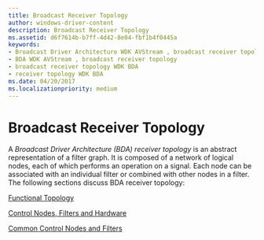 ```yaml
---
title: Broadcast Receiver Topology
author: windows-driver-content
description: Broadcast Receiver Topology
ms.assetid: d6f7614b-b7ff-4d42-8e04-fbf1b4f0445a
keywords:
- Broadcast Driver Architecture WDK AVStream , broadcast receiver topology
- BDA WDK AVStream , broadcast receiver topology
- broadcast receiver topology WDK BDA
- receiver topology WDK BDA
ms.date: 04/20/2017
ms.localizationpriority: medium
---
```


# Broadcast Receiver Topology





A *Broadcast Driver Architecture (BDA) receiver topology* is an abstract representation of a filter graph. It is composed of a network of logical nodes, each of which performs an operation on a signal. Each node can be associated with an individual filter or combined with other nodes in a filter. The following sections discuss BDA receiver topology:

[Functional Topology](functional-topology.md)

[Control Nodes, Filters and Hardware](control-nodes--filters-and-hardware.md)

[Common Control Nodes and Filters](common-control-nodes-and-filters.md)

 

 




